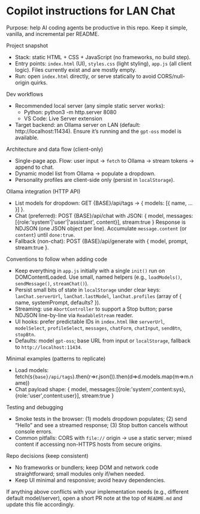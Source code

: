 # Copilot instructions for LAN Chat

Purpose: help AI coding agents be productive in this repo. Keep it simple, vanilla, and incremental per README.

Project snapshot
- Stack: static HTML + CSS + JavaScript (no frameworks, no build step).
- Entry points: `index.html` (UI), `styles.css` (light styling), `app.js` (all client logic). Files currently exist and are mostly empty.
- Run: open `index.html` directly, or serve statically to avoid CORS/null-origin quirks.

Dev workflows
- Recommended local server (any simple static server works):
  - Python: python3 -m http.server 8080
  - VS Code: Live Server extension
- Target backend: an Ollama server on LAN (default: http://localhost:11434). Ensure it’s running and the `gpt-oss` model is available.

Architecture and data flow (client-only)
- Single-page app. Flow: user input → `fetch` to Ollama → stream tokens → append to chat.
- Dynamic model list from Ollama → populate a dropdown.
- Personality profiles are client-side only (persist in `localStorage`).

Ollama integration (HTTP API)
- List models for dropdown: GET {BASE}/api/tags → { models: [{ name, ... }] }.
- Chat (preferred): POST {BASE}/api/chat with JSON:
  { model, messages:[{role:'system'|'user'|'assistant', content}], stream:true }
  Response is NDJSON (one JSON object per line). Accumulate `message.content` (or `content`) until `done:true`.
- Fallback (non-chat): POST {BASE}/api/generate with { model, prompt, stream:true }.

Conventions to follow when adding code
- Keep everything in `app.js` initially with a single `init()` run on DOMContentLoaded. Use small, named helpers (e.g., `loadModels()`, `sendMessage()`, `streamChat()`).
- Persist small bits of state in `localStorage` under clear keys: `lanChat.serverUrl`, `lanChat.lastModel`, `lanChat.profiles` (array of { name, systemPrompt, defaults? }).
- Streaming: use `AbortController` to support a Stop button; parse NDJSON line-by-line via `ReadableStream` reader.
- UI hooks: prefer predictable IDs in `index.html` like `serverUrl`, `modelSelect`, `profileSelect`, `messages`, `chatForm`, `chatInput`, `sendBtn`, `stopBtn`.
- Defaults: model `gpt-oss`; base URL from input or `localStorage`, fallback to `http://localhost:11434`.

Minimal examples (patterns to replicate)
- Load models: fetch(`${base}/api/tags`).then(r=>r.json()).then(d=>d.models.map(m=>m.name))
- Chat payload shape: { model, messages:[{role:'system',content:sys},{role:'user',content:user}], stream:true }

Testing and debugging
- Smoke tests in the browser: (1) models dropdown populates; (2) send “Hello” and see a streamed response; (3) Stop button cancels without console errors.
- Common pitfalls: CORS with `file://` origin → use a static server; mixed content if accessing non-HTTPS hosts from secure origins.

Repo decisions (keep consistent)
- No frameworks or bundlers; keep DOM and network code straightforward; small modules only if/when needed.
- Keep UI minimal and responsive; avoid heavy dependencies.

If anything above conflicts with your implementation needs (e.g., different default model/server), open a short PR note at the top of `README.md` and update this file accordingly.
